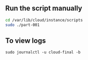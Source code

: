 ## Run the script manually

```bash
cd /var/lib/cloud/instance/scripts
sudo ./part-001
```
## To view logs

```
sudo journalctl -u cloud-final -b
```
